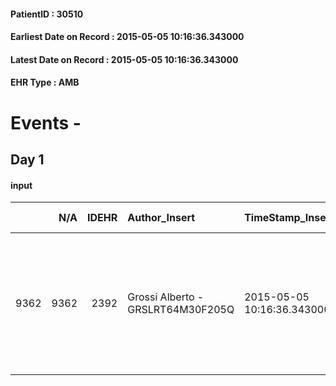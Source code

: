 
#### PatientID : 30510
#### Earliest Date on Record : 2015-05-05 10:16:36.343000
#### Latest Date on Record : 2015-05-05 10:16:36.343000
#### EHR Type : AMB

# Events - 

## Day 1

#### input
|      |    N/A |   IDEHR | Author_Insert                     | TimeStamp_Insert           | EHRType   |   PatientID |   IDDigitalSignDocument | persone_vicine   |   Unnamed: 0_x.1 |   IDANAMNESI_SOCIALE | Patient   | FamigliaAltro   | Paziente_T   | FamigliaAltro_T   |   Non_Rilevabile_x.1 | Note_Non_Rilevabile_x.1   | opt_Problemi   | chk_competenza                                 | opt_paziente_a   | opt_famiglia_a   | opt_adeguatezza   | ds_note_ad                                                                                                                                | opt_paziente_solo   | opt_presente_assente   | Presenza_minori   | Caregiver_principale   | opt_capacita     | ds_familiari_coinv               | opt_risorse_ec   | opt_paziente_ad   | opt_caregiver_ad   | opt_esenzione   | opt_inv_civile   |   ds_codice_es | Needs               | Domestic partnership   | Fragility                    |
|-----:|-------:|--------:|:----------------------------------|:---------------------------|:----------|------------:|------------------------:|:-----------------|-----------------:|---------------------:|:----------|:----------------|:-------------|:------------------|---------------------:|:--------------------------|:---------------|:-----------------------------------------------|:-----------------|:-----------------|:------------------|:------------------------------------------------------------------------------------------------------------------------------------------|:--------------------|:-----------------------|:------------------|:-----------------------|:-----------------|:---------------------------------|:-----------------|:------------------|:-------------------|:----------------|:-----------------|---------------:|:--------------------|:-----------------------|:-----------------------------|
| 9362 |   9362 |    2392 | Grossi Alberto - GRSLRT64M30F205Q | 2015-05-05 10:16:36.343000 | AMB       |       30510 |                   67335 | N/A              |              990 |                  630 | Si#1      | Si#1            | No#0         | Si#1              |                    0 | NR                        | No#0           | competenza/capacit√† assistenziale caregiver#0 | Indefinite#2     | Congruenti#1     | Da valutare#2     | Il pz. vive con la figlia, il genero e i due nipoti. Il pz. ha anche un altro figlio che abita nelle vicinanze e partecipa all'assistenza | No#0                | Presente#1             | Si#1              | figlia Annalisa        | Incrementabile#1 | figlia Annalisa e figlio Massimo | Adeguate#1       | Parziale#1        | Totale#2           | Si#1            | No#0             |             48 | Clinici#0;Sociali#1 | Figli#2                | sovraccarico assistenziale#4 |


